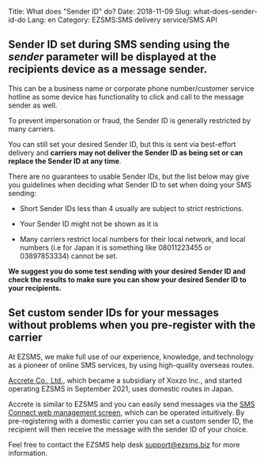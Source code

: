 Title: What does "Sender ID" do?
Date: 2018-11-09
Slug: what-does-sender-id-do
Lang: en
Category: EZSMS:SMS delivery service/SMS API

## Sender ID set during SMS sending using the *sender* parameter will be displayed at the recipients device as a message sender.

This can be a business name or corporate phone number/customer service hotline as some device has functionality to click and call to the message sender as well. 

To prevent impersonation or fraud, the Sender ID is generally restricted by many carriers. 

You can still set your desired Sender ID, but this is sent via best-effort delivery and **carriers may not deliver the Sender ID as being set or can replace the Sender ID at any time**.

There are no guarantees to usable Sender IDs, but the list below may give you guidelines when deciding what Sender ID to set when doing your SMS sending:

* Short Sender IDs less than 4 usually are subject to strict restrictions.

* Your Sender ID might not be shown as it is

* Many carriers restrict local numbers for their local network, and local numbers (i.e for Japan it is something like 08011223455 or 03897853334) cannot be set.

**We suggest you do some test sending with your desired Sender ID and check the results to make sure you can show your desired Sender ID to your recipients.**


## Set custom sender IDs for your messages without problems when you pre-register with the carrier

At EZSMS, we make full use of our experience, knowledge, and technology as a pioneer of online SMS services, by using high-quality overseas routes.

[Accrete Co., Ltd.](https://www.accrete-inc.com/), which became a subsidiary of Xoxzo Inc., and started operating EZSMS in September 2021, uses domestic routes in Japan.

Accrete is similar to EZSMS and you can easily send messages via the [SMS Connect web management screen](https://www.accrete-inc.com/service/onewaysms/index.html), which can be operated intuitively. By pre-registering with a domestic carrier you can set a custom sender ID, the recipient will then receive the message with the sender ID of your choice.

Feel free to contact the EZSMS help desk support@ezsms.biz for more information.
